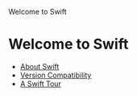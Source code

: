  Welcome to Swift

Welcome to Swift
================

*   [About Swift](AboutSwift.md)
*   [Version Compatibility](Compatibility.md)
*   [A Swift Tour](SwiftTour.md)
